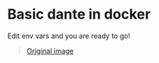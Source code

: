 # Basic dante in docker

Edit env vars and you are ready to go!

> [Original image](https://github.com/schors/tgdante2)